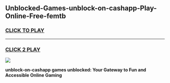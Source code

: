 
## Unblocked-Games-unblock-on-cashapp-Play-Online-Free-femtb
<h3>
<a href="https://premium76.site?title=unblock-on-cashapp&ref=26A">CLICK TO PLAY</a></h3>
<hr>

<h3>
<a href="https://premium76.site?title=unblock-on-cashapp&ref=26A">CLICK 2 PLAY</a>
  
</h3>

<a href="https://premium76.site?title=unblock-on-cashapp&ref=26A"><img src="https://clearcache.store/games.png"></a>


**unblock-on-cashapp games unblocked: Your Gateway to Fun and Accessible Online Gaming**
